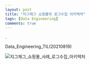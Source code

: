 ```yaml
---
layout: post
title: "지그재그 쇼핑몰의 로그수집 아키텍처"
tags: [Data Engineering]
comments: true
---
```


.

Data_Engineering_TIL(20210819)

![지그재그_쇼핑몰_사례_로그수집_아키텍처](https://user-images.githubusercontent.com/41605276/130075492-9a31d55a-8988-48a4-a22e-59b648697682.png)